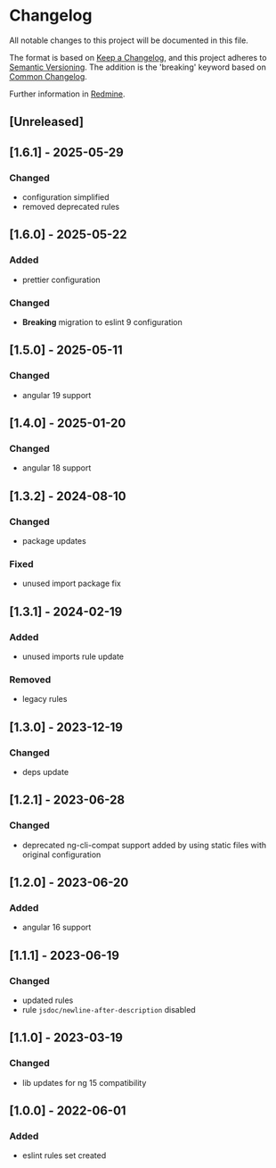 # Changelog

All notable changes to this project will be documented in this file.

The format is based on [Keep a Changelog](https://keepachangelog.com/en/1.0.0/), and this project adheres
to [Semantic Versioning](https://semver.org/spec/v2.0.0.html). The addition is the 'breaking' keyword based
on [Common Changelog](https://common-changelog.org/).

Further information in [Redmine](https://redmine.touch4it.com/projects/developers-know-how/wiki/Changelog).

## [Unreleased]
## [1.6.1] - 2025-05-29

### Changed

- configuration simplified
- removed deprecated rules

## [1.6.0] - 2025-05-22

### Added

- prettier configuration

### Changed

- **Breaking** migration to eslint 9 configuration

## [1.5.0] - 2025-05-11

### Changed

- angular 19 support

## [1.4.0] - 2025-01-20

### Changed

- angular 18 support

## [1.3.2] - 2024-08-10

### Changed

- package updates

### Fixed

- unused import package fix

## [1.3.1] - 2024-02-19

### Added

- unused imports rule update

### Removed

- legacy rules

## [1.3.0] - 2023-12-19

### Changed

- deps update

## [1.2.1] - 2023-06-28

### Changed

- deprecated ng-cli-compat support added by using static files with original configuration

## [1.2.0] - 2023-06-20

### Added

- angular 16 support

## [1.1.1] - 2023-06-19

### Changed

- updated rules
- rule `jsdoc/newline-after-description` disabled 

## [1.1.0] - 2023-03-19

### Changed

- lib updates for ng 15 compatibility


## [1.0.0] - 2022-06-01

### Added

- eslint rules set created
